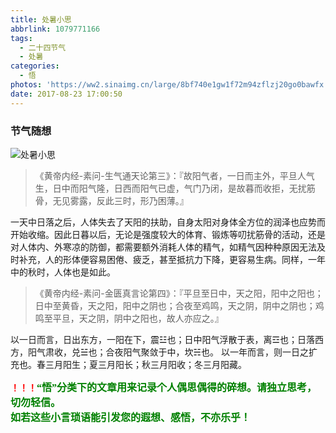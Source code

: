 ```yaml
---
title: 处暑小思
abbrlink: 1079771166
tags:
  - 二十四节气
  - 处暑
categories:
  - 悟
photos: 'https://ww2.sinaimg.cn/large/8bf740e1gw1f72m94zflzj20go0bawfx.jpg'
date: 2017-08-23 17:00:50
---
```

### 节气随想
![处暑小思](https://ww2.sinaimg.cn/large/8bf740e1gw1f72m94zflzj20go0bawfx.jpg)

>《黄帝内经-素问-生气通天论第三》：『故阳气者，一日而主外，平旦人气生，日中而阳气隆，日西而阳气已虚，气门乃闭，是故暮而收拒，无扰筋骨，无见雾露，反此三时，形乃困薄。』

一天中日落之后，人体失去了天阳的扶助，自身太阳对身体全方位的润泽也应势而开始收缩。因此日暮以后，无论是强度较大的体育、锻炼等叨扰筋骨的活动，还是对人体内、外寒凉的防御，都需要额外消耗人体的精气，如精气因种种原因无法及时补充，人的形体便容易困倦、疲乏，甚至抵抗力下降，更容易生病。同样，一年中的秋时，人体也是如此。


>《黄帝内经-素问-金匮真言论第四》：『平旦至日中，天之阳，阳中之阳也；日中至黄昏，天之阳，阳中之阴也；合夜至鸡鸣，天之阴，阴中之阴也；鸡鸣至平旦，天之阴，阴中之阳也，故人亦应之。』

以一日而言，日出东方，一阳在下，震☳也；日中阳气浮散于表，离☲也；日落西方，阳气肃收，兑☱也；合夜阳气聚敛于中，坎☵也。
以一年而言，则一日之扩充也。春三月阳生；夏三月阳长；秋三月阳收；冬三月阳藏。


**<font color=red>！！！</font><font color=green face=微软雅黑 size=3>“悟”分类下的文章用来记录个人偶思偶得的碎想。请独立思考，切勿轻信。  
如若这些小言琐语能引发您的遐想、感悟，不亦乐乎！</font>**